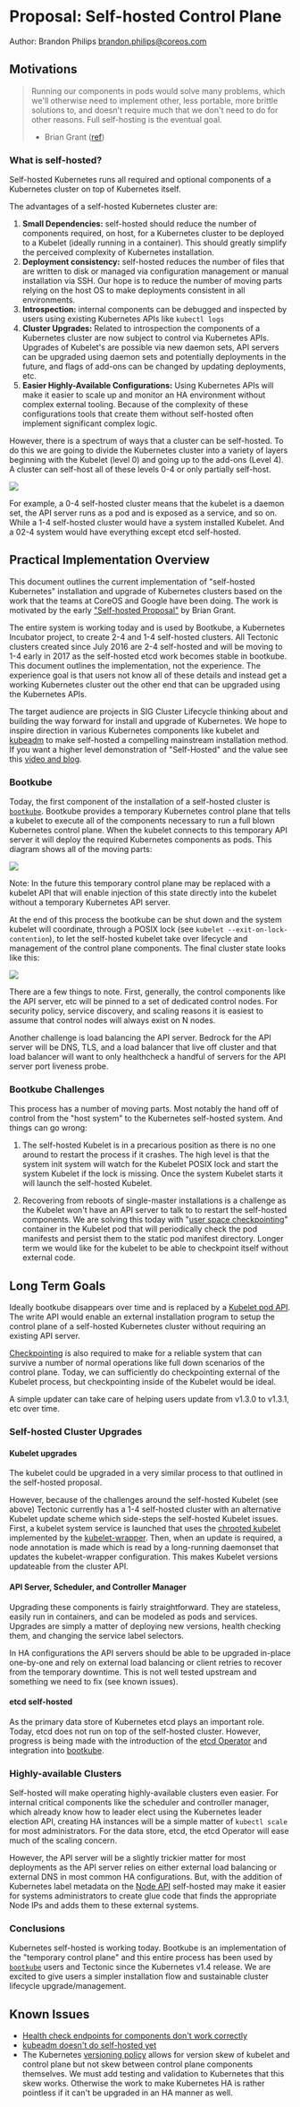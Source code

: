 # Proposal: Self-hosted Control Plane

Author: Brandon Philips <brandon.philips@coreos.com>

## Motivations

> Running our components in pods would solve many problems, which we'll otherwise need to implement other, less portable, more brittle solutions to, and doesn't require much that we don't need to do for other reasons. Full self-hosting is the eventual goal.
>
> - Brian Grant ([ref](https://github.com/kubernetes/kubernetes/issues/4090#issuecomment-74890508))

### What is self-hosted?

Self-hosted Kubernetes runs all required and optional components of a Kubernetes cluster on top of Kubernetes itself.

The advantages of a self-hosted Kubernetes cluster are:

1. **Small Dependencies:** self-hosted should reduce the number of components required, on host, for a Kubernetes cluster to be deployed to a Kubelet (ideally running in a container). This should greatly simplify the perceived complexity of Kubernetes installation.
2. **Deployment consistency:** self-hosted reduces the number of files that are written to disk or managed via configuration management or manual installation via SSH. Our hope is to reduce the number of moving parts relying on the host OS to make deployments consistent in all environments.
3. **Introspection:** internal components can be debugged and inspected by users using existing Kubernetes APIs like `kubectl logs`
4. **Cluster Upgrades:** Related to introspection the components of a Kubernetes cluster are now subject to control via Kubernetes APIs. Upgrades of Kubelet's are possible via new daemon sets, API servers can be upgraded using daemon sets and potentially deployments in the future, and flags of add-ons can be changed by updating deployments, etc.
5. **Easier Highly-Available Configurations:** Using Kubernetes APIs will make it easier to scale up and monitor an HA environment without complex external tooling. Because of the complexity of these configurations tools that create them without self-hosted often implement significant complex logic.

However, there is a spectrum of ways that a cluster can be self-hosted. To do this we are going to divide the Kubernetes cluster into a variety of layers beginning with the Kubelet (level 0) and going up to the add-ons (Level 4). A cluster can self-host all of these levels 0-4 or only partially self-host.

![](self-hosted-layers.png)

For example, a 0-4 self-hosted cluster means that the kubelet is a daemon set, the API server runs as a pod and is exposed as a service, and so on. While a 1-4 self-hosted cluster would have a system installed Kubelet. And a 02-4 system would have everything except etcd self-hosted.

## Practical Implementation Overview

This document outlines the current implementation of "self-hosted Kubernetes" installation and upgrade of Kubernetes clusters based on the work that the teams at CoreOS and Google have been doing. The work is motivated by the early ["Self-hosted Proposal"](https://github.com/kubernetes/kubernetes/issues/246#issuecomment-64533959) by Brian Grant.

The entire system is working today and is used by Bootkube, a Kubernetes Incubator project, to create 2-4 and 1-4 self-hosted clusters. All Tectonic clusters created since July 2016 are 2-4 self-hosted and will be moving to 1-4 early in 2017 as the self-hosted etcd work becomes stable in bootkube. This document outlines the implementation, not the experience. The experience goal is that users not know all of these details and instead get a working Kubernetes cluster out the other end that can be upgraded using the Kubernetes APIs.

The target audience are projects in SIG Cluster Lifecycle thinking about and building the way forward for install and upgrade of Kubernetes. We hope to inspire direction in various Kubernetes components like kubelet and [kubeadm](https://github.com/kubernetes/kubernetes/pull/38407) to make self-hosted a compelling mainstream installation method. If you want a higher level demonstration of "Self-Hosted" and the value see this [video and blog](https://coreos.com/blog/self-hosted-kubernetes.html).

### Bootkube

Today, the first component of the installation of a self-hosted cluster is [`bootkube`](https://github.com/kubernetes-incubator/bootkube). Bootkube provides a temporary Kubernetes control plane that tells a kubelet to execute all of the components necessary to run a full blown Kubernetes control plane. When the kubelet connects to this temporary API server it will deploy the required Kubernetes components as pods. This diagram shows all of the moving parts:

![](self-hosted-moving-parts.png)

Note: In the future this temporary control plane may be replaced with a kubelet API that will enable injection of this state directly into the kubelet without a temporary Kubernetes API server.

At the end of this process the bootkube can be shut down and the system kubelet will coordinate, through a POSIX lock (see `kubelet --exit-on-lock-contention`), to let the self-hosted kubelet take over lifecycle and management of the control plane components. The final cluster state looks like this:

![](self-hosted-final-cluster.png)

There are a few things to note. First, generally, the control components like the API server, etc will be pinned to a set of dedicated control nodes. For security policy, service discovery, and scaling reasons it is easiest to assume that control nodes will always exist on N nodes.

Another challenge is load balancing the API server. Bedrock for the API server will be DNS, TLS, and a load balancer that live off cluster and that load balancer will want to only healthcheck a handful of servers for the API server port liveness probe.

### Bootkube Challenges

This process has a number of moving parts. Most notably the hand off of control from the "host system" to the Kubernetes self-hosted system. And things can go wrong:

1) The self-hosted Kubelet is in a precarious position as there is no one around to restart the process if it crashes. The high level is that the system init system will watch for the Kubelet POSIX lock and start the system Kubelet if the lock is missing. Once the system Kubelet starts it will launch the self-hosted Kubelet.

2) Recovering from reboots of single-master installations is a challenge as the Kubelet won't have an API server to talk to to restart the self-hosted components. We are solving this today with "[user space checkpointing](https://github.com/kubernetes-incubator/bootkube/tree/master/cmd/checkpoint#checkpoint)" container in the Kubelet pod that will periodically check the pod manifests and persist them to the static pod manifest directory. Longer term we would like for the kubelet to be able to checkpoint itself without external code.

## Long Term Goals

Ideally bootkube disappears over time and is replaced by a [Kubelet pod API](https://github.com/kubernetes/kubernetes/issues/28138). The write API would enable an external installation program to setup the control plane of a self-hosted Kubernetes cluster without requiring an existing API server.

[Checkpointing](https://github.com/kubernetes/kubernetes/issues/489) is also required to make for a reliable system that can survive a number of normal operations like full down scenarios of the control plane. Today, we can sufficiently do checkpointing external of the Kubelet process, but checkpointing inside of the Kubelet would be ideal.

A simple updater can take care of helping users update from v1.3.0 to v1.3.1, etc over time.

### Self-hosted Cluster Upgrades

#### Kubelet upgrades

The kubelet could be upgraded in a very similar process to that outlined in the self-hosted proposal.

However, because of the challenges around the self-hosted Kubelet (see above) Tectonic currently has a 1-4 self-hosted cluster with an alternative Kubelet update scheme which side-steps the self-hosted Kubelet issues. First, a kubelet system service is launched that uses the [chrooted kubelet](https://github.com/kubernetes/community/pull/131) implemented by the [kubelet-wrapper](https://coreos.com/kubernetes/docs/latest/kubelet-wrapper.html). Then, when an update is required, a node annotation is made which is read by a long-running daemonset that updates the kubelet-wrapper configuration. This makes Kubelet versions updateable from the cluster API.

#### API Server, Scheduler, and Controller Manager

Upgrading these components is fairly straightforward. They are stateless, easily run in containers, and can be modeled as pods and services. Upgrades are simply a matter of deploying new versions, health checking them, and changing the service label selectors.

In HA configurations the API servers should be able to be upgraded in-place one-by-one and rely on external load balancing or client retries to recover from the temporary downtime. This is not well tested upstream and something we need to fix (see known issues).

#### etcd self-hosted

As the primary data store of Kubernetes etcd plays an important role. Today, etcd does not run on top of the self-hosted cluster. However, progress is being made with the introduction of the [etcd Operator](https://coreos.com/blog/introducing-the-etcd-operator.html) and integration into [bootkube](https://github.com/kubernetes-incubator/bootkube/blob/848cf581451425293031647b5754b528ec5bf2a0/cmd/bootkube/start.go#L37).

### Highly-available Clusters

Self-hosted will make operating highly-available clusters even easier. For internal critical components like the scheduler and controller manager, which already know how to leader elect using the Kubernetes leader election API, creating HA instances will be a simple matter of `kubectl scale` for most administrators. For the data store, etcd, the etcd Operator will ease much of the scaling concern.

However, the API server will be a slightly trickier matter for most deployments as the API server relies on either external load balancing or external DNS in most common HA configurations. But, with the addition of Kubernetes label metadata on the [Node API](https://github.com/kubernetes/kubernetes/pull/39112) self-hosted may make it easier for systems administrators to create glue code that finds the appropriate Node IPs and adds them to these external systems.

### Conclusions

Kubernetes self-hosted is working today. Bootkube is an implementation of the "temporary control plane" and this entire process has been used by [`bootkube`](https://github.com/kubernetes-incubator/bootkube) users and Tectonic since the Kubernetes v1.4 release. We are excited to give users a simpler installation flow and sustainable cluster lifecycle upgrade/management.

## Known Issues

- [Health check endpoints for components don't work correctly](https://github.com/kubernetes-incubator/bootkube/issues/64#issuecomment-228144345)
- [kubeadm doesn't do self-hosted yet](https://github.com/kubernetes/kubernetes/pull/38407)
- The Kubernetes [versioning policy](https://github.com/kubernetes/community/blob/master/contributors/design-proposals/versioning.md) allows for version skew of kubelet and control plane but not skew between control plane components themselves. We must add testing and validation to Kubernetes that this skew works. Otherwise the work to make Kubernetes HA is rather pointless if it can't be upgraded in an HA manner as well.
